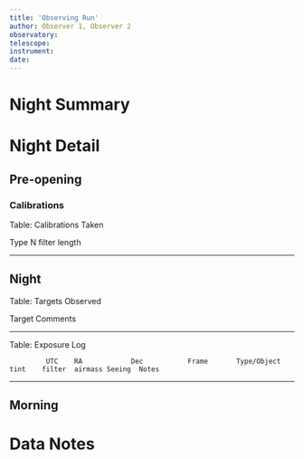 ```yaml
---
title: 'Observing Run'
author: Observer 1, Observer 2
observatory:
telescope: 
instrument: 
date:
---
```


# Night Summary

# Night Detail

## Pre-opening

### Calibrations

Table: Calibrations Taken

Type        N   filter  length
----        -   -       -

## Night

Table: Targets Observed

Target                          Comments
------------------------------  --------

Table: Exposure Log

             UTC    RA            Dec           Frame       Type/Object                     tint    filter  airmass Seeing  Notes
----------------    ---------     -----------   ---------   ---------                       ----    ------  ------- ------  -----

## Morning

# Data Notes
